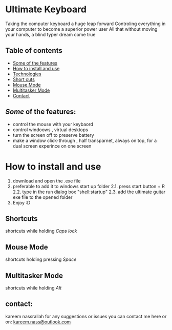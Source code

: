 # Ultimate Keyboard
Taking the computer keyboard a huge leap forward
Controling everything in your computer to become a superior power user
All that without moving your hands, a blind typer dream come true


## Table of contents
* [Some of the features](#Some-of-the-features)
* [How to install and use](#How-to-install-and-use)
* [Technologies](#technologies)
* [Short cuts](#Shortcuts)
* [Mouse Mode](#Mouse-Mode)
* [Multitasker Mode](#Multitasker-Mode)
* [Contact](#contact)



## *Some* of the features:
* control the mouse with your keybaord
* control windoows , virtual desktops
* turn the screen off to preserve battery
* make a window click-through , half transparnet, always on top, for a dual screen experince on one screen


# How to install and use
1. download and open the .exe file 
2. preferable to add it to windows start up folder
2.1. press   start button + R
2.2. type in the run dialog box  "shell:startup"
2.3. add the ultimate guitar exe file to the opened folder
3. Enjoy :D

## Shortcuts
shortcuts while holding *Caps lock*

## Mouse Mode
shortcuts holding pressing *Space*

## Multitasker Mode
shortcuts while holding *Alt*



## contact:
kareem nassrallah
for any suggestions or issues you can contact me here or on: kareem.nass@outlook.com
